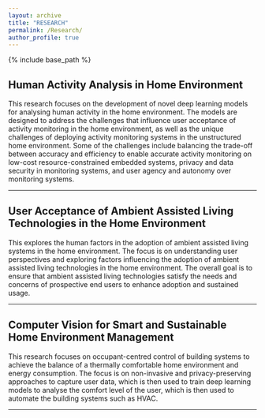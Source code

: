 ```yaml
---
layout: archive
title: "RESEARCH"
permalink: /Research/
author_profile: true
---
```


{% include base_path %}

## Human Activity Analysis in Home Environment

This research focuses on the development of novel deep learning models for analysing human activity in the home environment. The models are designed to address the challenges that influence user acceptance of activity monitoring in the home environment, as well as the unique challenges of deploying activity monitoring systems in the unstructured home environment. Some of the challenges include balancing the trade-off between accuracy and efficiency to enable accurate activity monitoring on low-cost resource-constrained embedded systems, privacy and data security in monitoring systems, and user agency and autonomy over monitoring systems.  

---

## User Acceptance of Ambient Assisted Living Technologies in the Home Environment

This explores the human factors in the adoption of ambient assisted living systems in the home environment. The focus is on understanding user perspectives and exploring factors influencing the adoption of ambient assisted living technologies in the home environment. The overall goal is to ensure that ambient assisted living technologies satisfy the needs and concerns of prospective end users to enhance adoption and sustained usage. 

---

## Computer Vision for Smart and Sustainable Home Environment Management

This research focuses on occupant-centred control of building systems to achieve the balance of a thermally comfortable home environment and energy consumption. The focus is on non-invasive and privacy-preserving approaches to capture user data, which is then used to train deep learning models to analyse the comfort level of the user, which is then used to automate the building systems such as HVAC. 

---
